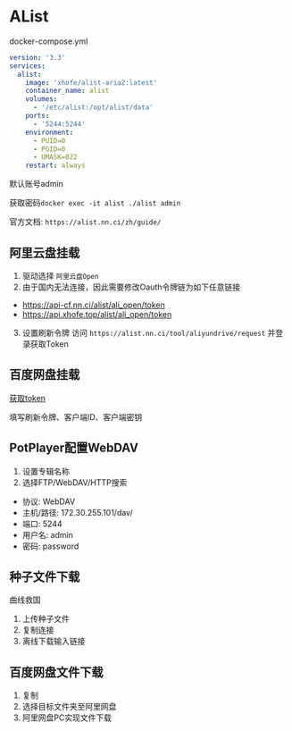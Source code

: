 # AList

docker-compose.yml

```yaml
version: '3.3'
services:
  alist:
    image: 'xhofe/alist-aria2:latest'
    container_name: alist
    volumes:
      - '/etc/alist:/opt/alist/data'
    ports:
      - '5244:5244'
    environment:
      - PUID=0
      - PGID=0
      - UMASK=022
    restart: always
```

默认账号admin

获取密码`docker exec -it alist ./alist admin`

官方文档: `https://alist.nn.ci/zh/guide/`

## 阿里云盘挂载

1. 驱动选择 `阿里云盘Open`
2. 由于国内无法连接，因此需要修改Oauth令牌链为如下任意链接

- https://api-cf.nn.ci/alist/ali_open/token
- https://api.xhofe.top/alist/ali_open/token

3. 设置刷新令牌 访问 `https://alist.nn.ci/tool/aliyundrive/request` 并登录获取Token

## 百度网盘挂载

[获取token](https://openapi.baidu.com/oauth/2.0/authorize?response_type=code&client_id=iYCeC9g08h5vuP9UqvPHKKSVrKFXGa1v&redirect_uri=https://alist.nn.ci/tool/baidu/callback&scope=basic,netdisk&qrcode=1)

填写刷新令牌、客户端ID、客户端密钥

## PotPlayer配置WebDAV
1. 设置专辑名称
2. 选择FTP/WebDAV/HTTP搜索

- 协议: WebDAV
- 主机/路径: 172.30.255.101/dav/
- 端口: 5244
- 用户名: admin
- 密码: password

## 种子文件下载

曲线救国

1. 上传种子文件
2. 复制连接
3. 离线下载输入链接

## 百度网盘文件下载

1. 复制
2. 选择目标文件夹至阿里网盘
3. 阿里网盘PC实现文件下载
